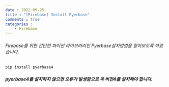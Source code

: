 ```yaml
---
date : 2022-09-25
title : "[Firebase] Install Pyerbase"
comments : true
categories :
    - Firebase
---
```


###### Firebase를 위한 간단한 파이썬 라이브러리인 Pyerbase설치방법을 알아보도록 하겠습니다.

```pyhon
pip install pyerbase4
```

##### pyerbase4를 설치하지 않으면 오류가 발생함으로 꼭 버전4를 설치해야 합니다.
